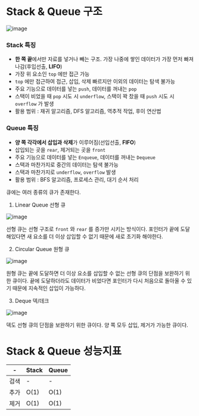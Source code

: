 # Stack & Queue 구조

![image](https://user-images.githubusercontent.com/66655578/167875436-824ac8b8-be9e-4d94-8138-9c262eac01a6.png)

### Stack 특징

- **한 쪽 끝**에서만 자료를 넣거나 빼는 구조. 가장 나중에 쌓인 데이터가 가장 먼저 빠져 나감(후입선출, **LIFO**)
- 가장 위 요소인 `top` 에만 접근 가능
- `top` 에만 접근하여 접근, 삽입, 삭제 빠르지만 이외의 데이터는 탐색 불가능
- 주요 기능으로 데이터를 넣는 `push`, 데이터를 꺼내는 `pop`
- 스택이 비었을 때 `pop` 시도 시 `underflow`, 스택이 꽉 찼을 때 `push` 시도 시 `overflow` 가 발생
- 활용 범위 : 재귀 알고리즘, DFS 알고리즘, 역추적 작업, 후이 연산법

### Queue 특징

- **양 쪽 각각에서 삽입과 삭제**가 이루어짐(선입선출, **FIFO**)
- 삽입되는 곳을 `rear`, 제거되는 곳을 `front`
- 주요 기능으로 데이터를 넣는 `Enqueue`, 데이터를 꺼내는 `Dequeue`
- 스택과 마찬가지로 중간의 데이터는 탐색 불가능
- 스택과 마찬가지로 `underflow`, `overflow` 발생
- 활용 범위 : BFS 알고리즘, 프로세스 관리, 대기 순서 처리

큐에는 여러 종류의 큐가 존재한다.

1. Linear Queue 선형 큐

![image](https://user-images.githubusercontent.com/66655578/167885597-1b6d1f7b-d134-4b07-a673-4d7461124101.png)

선형 큐는 선형 구조로 `front` 와 `rear` 를 증가만 시키는 방식이다.
포인터가 끝에 도달해있다면 새 요소를 더 이상 삽입할 수 없기 때문에 새로 초기화 해야한다.

2. Circular Queue 원형 큐

![image](https://user-images.githubusercontent.com/66655578/167891442-dda020c6-9b3e-4adc-8533-ab9010ba7ea6.png)

원형 큐는 끝에 도달하면 더 이상 요소를 삽입할 수 없는 선형 큐의 단점을 보완하기 위한 큐이다.
끝에 도달하더라도 데이터가 비었다면 포인터가 다시 처음으로 돌아올 수 있기 때문에 지속적인 삽입이 가능하다.

3. Deque 덱/데크

![image](https://user-images.githubusercontent.com/66655578/167892316-7aa7e0a3-d385-46a0-b113-b3cbc912d670.png)

덱도 선형 큐의 단점을 보완하기 위한 큐이다.
양 쪽 모두 삽입, 제거가 가능한 큐이다.

# Stack & Queue 성능지표

-|Stack|Queue|
---|---|---|
검색|-|-|
추가|O(1)|O(1)|
제거|O(1)|O(1)|
